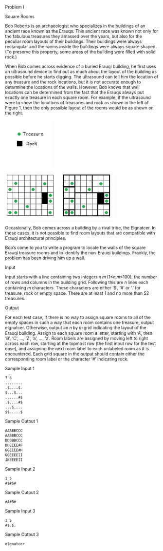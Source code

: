 
Problem I

Square Rooms

Bob Roberts is an archaeologist who specializes in the buildings of an ancient race known as the Erauqs. This ancient race was known not only for the fabulous treasures they amassed over the years, but also for the peculiar room layouts of their buildings. Their buildings were always rectangular and the rooms inside the buildings were always square shaped. (To preserve this property, some areas of the building were filled with solid rock.)

When Bob comes across evidence of a buried Erauqi building, he first uses an ultrasound device to find out as much about the layout of the building as possible before he starts digging. The ultrasound can tell him the location of any treasure and the rock locations, but it is not accurate enough to determine the locations of the walls. However, Bob knows that wall locations can be determined from the fact that the Erauqs always put exactly one treasure in each square room. For example, if the ultrasound were to show the locations of treasures and rock as shown in the left of Figure 1, then the only possible layout of the rooms would be as shown on the right.


![](img-0001.jpg)

![Figure 1: Ultrasound results and wall locations](img-0002.jpg)

Occasionally, Bob comes across a building by a rival tribe, the Elgnatcer. In these cases, it is not possible to find room layouts that are compatible with Erauqi architectural principles.

Bob’s come to you to write a program to locate the walls of the square Erauqi treasure rooms and to identify the non-Erauqi buildings. Frankly, the problem has been driving him up a wall.

Input

Input starts with a line containing two integers 𝑛 𝑚 (1≤𝑛,𝑚≤100), the number of rows and columns in the building grid. Following this are 𝑛 lines each containing 𝑚 characters. These characters are either ‘$’, ‘#’ or ‘.’ for treasure, rock or empty space. There are at least 1 and no more than 52 treasures.

Output

For each test case, if there is no way to assign square rooms to all of the empty spaces in such a way that each room contains one treasure, output elgnatcer. Otherwise, output an 𝑛 by 𝑚 grid indicating the layout of the Erauqi building. Assign to each square room a letter, starting with ‘A’, then ‘B’, ‘C’, …, ’Z’, ’a’, …, ’z’. Room labels are assigned by moving left to right across each row, starting at the topmost row (the first input row for the test case), and assigning the next room label to each unlabeled room as it is encountered. Each grid square in the output should contain either the corresponding room label or the character ‘#’ indicating rock.

Sample Input 1	

    7 8
    ........
    .$....$.
    $...$...
    ......#$
    .$....#$
    ...$....
    $$.....$

Sample Output 1

    AABBBCCC
    AABBBCCC
    DDBBBCCC
    DDEEEE#F
    GGEEEE#H
    GGEEEEII
    JKEEEEII

Sample Input 2	

    1 5
    #$#$#

Sample Output 2

    #A#B#

Sample Input 3	

    1 5
    #$.$.

Sample Output 3

    elgnatcer



